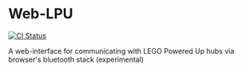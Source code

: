 # Web-LPU

[![CI Status](https://github.com/nvsukhanov/web-lpu/actions/workflows/ci.yml/badge.svg)](https://github.com/nvsukhanov/web-lpu/actions)

A web-interface for communicating with LEGO Powered Up hubs via browser's bluetooth stack (experimental)

